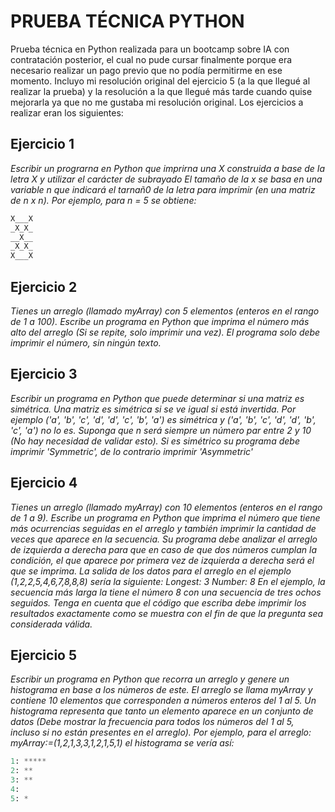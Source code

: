 # PRUEBA TÉCNICA PYTHON

Prueba técnica en Python realizada para un bootcamp sobre IA con contratación posterior, el cual no pude cursar 
finalmente porque era necesario realizar un pago previo que no podía permitirme en ese momento.
Incluyo mi resolución original del ejercicio 5 (a la que llegué al realizar la prueba)
y la resolución a la que llegué más tarde cuando quise mejorarla ya que no me gustaba mi resolución original.
Los ejercicios a realizar eran los siguientes:


## Ejercicio 1

*Escribir un prograrna en Python que imprirna una X construida a
base de Ia letra X y utilizar el carácter de subrayado
El tamaño de la x se basa en una variable n que
indicará el tarnañ0 de la letra para imprimir (en una matriz de n
x n). Por ejemplo, para n = 5 se obtiene:*
```python
X___X
_X_X_
__X__
_X_X_
X___X
```


## Ejercicio 2

*Tienes un arreglo (llamado myArray) con 5 elementos (enteros en el rango de 1 a 100). 
Escribe un programa en Python que imprima el número más alto del arreglo (Si se repite, solo imprimir una vez).
El programa solo debe imprimir el número, sin ningún texto.*


## Ejercicio 3

*Escribir un programa en Python que puede determinar si una matriz es simétrica. 
Una matriz es simétrica si se ve igual si está invertida. 
Por ejemplo ('a', 'b', 'c', 'd', 'd', 'c', 'b', 'a') es simétrica 
y ('a', 'b', 'c', 'd', 'd', 'b', 'c', 'a') no lo es. 
Suponga que n será siempre un número par entre 2 y 10 (No hay necesidad de validar esto).
Si es simétrico su programa debe imprimir 'Symmetric', de lo contrario imprimir 'Asymmetric'*


## Ejercicio 4

*Tienes un arreglo (llamado myArray) con 10 elementos (enteros en el rango de 1 a 9). 
Escribe un programa en Python que imprima el número que tiene más ocurrencias seguidas 
en el arreglo y también imprimir la cantidad de veces que aparece en la secuencia.
Su programa debe analizar el arreglo de izquierda a derecha para que en caso de que
dos números cumplan la condición, el que aparece por primera vez de izquierda a derecha
será el que se imprima. La salida de los datos para el arreglo en el ejemplo (1,2,2,5,4,6,7,8,8,8) sería la siguiente:
Longest: 3
Number: 8
En el ejemplo, la secuencia más larga la tiene el número 8 con una secuencia de 
tres ochos seguidos. Tenga en cuenta que el código que escriba debe imprimir los resultados
exactamente como se muestra con el fin de que la pregunta sea considerada válida.*


## Ejercicio 5

*Escribir un programa en Python que recorra un arreglo y genere un histograma en base a los números de este.
El arreglo se llama myArray y contiene 10 elementos que corresponden a números enteros del 1 al 5. 
Un histograma representa que tanto un elemento aparece en un conjunto de datos 
(Debe mostrar la frecuencia para todos los números del 1 al 5, incluso si no están presentes en el arreglo).
Por ejemplo, para el arreglo: myArray:=(1,2,1,3,3,1,2,1,5,1) el histograma se vería así:*
```python
1: *****
2: **
3: **
4:
5: *
```